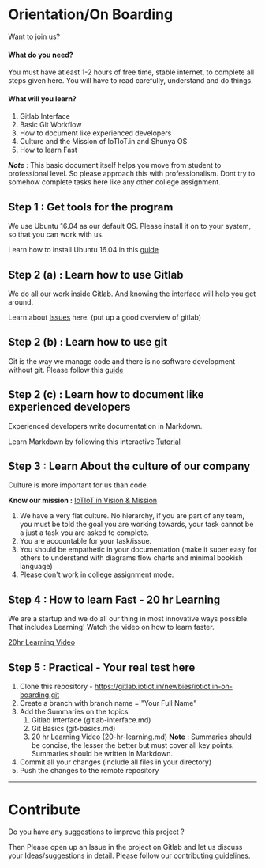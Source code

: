 # Orientation/On Boarding

Want to join us?

#### What do you need? 
You must have atleast 1-2 hours of free time, stable internet, to complete all steps given here.
You will have to read carefully, understand and do things.

#### What will you learn?
1. Gitlab Interface
1. Basic Git Workflow
1. How to document like experienced developers
1. Culture and the Mission of IoTIoT.in and Shunya OS
1. How to learn Fast


***Note*** : This basic document itself helps you move from student to professional level.
So please approach this with professionalism. Dont try to somehow complete tasks here like any other college assignment.

## Step 1 : Get tools for the program
We use Ubuntu 16.04 as our default OS. Please install it on to your system, so
that you can work with us.

Learn how to install Ubuntu 16.04 in this [guide](install_ubuntu.md)  

## Step 2 (a) : Learn how to use Gitlab

We do all our work inside Gitlab. And knowing the interface will help you get around.

Learn about [Issues](https://docs.gitlab.com/ee/user/project/issues/) here.
(put up a good overview of gitlab)

## Step 2 (b) : Learn how to use git 
Git is the way we manage code and there is no software development without git.
Please follow this [guide](git_basics.md)

## Step 2 (c) : Learn how to document like experienced developers
Experienced developers write documentation in Markdown. 

Learn Markdown by following this interactive [Tutorial](https://www.markdowntutorial.com/lesson/1/) 
## Step 3 : Learn About the culture of our company
Culture is more important for us than code.

****Know our mission :**** [IoTIoT.in Vision & Mission](http://bit.ly/iotiotvision)

1. We have a very flat culture. No hierarchy, if you are part of any team, 
you must be told the goal you are working towards, your task cannot be a just a 
task you are asked to complete.
2. You are accountable for your task/issue.
3. You should be empathetic in your documentation (make it super easy for 
others to understand with diagrams flow charts and minimal bookish language)
4. Please don't work in college assignment mode.

## Step 4 : How to learn Fast - 20 hr Learning
We are a startup and we do all our thing in most innovative ways possible.   
That includes Learning! Watch the video on how to learn faster.

[20hr Learning Video](https://www.youtube.com/watch?v=5MgBikgcWnY)

## Step 5 : Practical - Your real test here
1. Clone this repository - https://gitlab.iotiot.in/newbies/iotiot.in-on-boarding.git
1. Create a branch with branch name = "Your Full Name"
1. Add the Summaries on the topics  
    1. Gitlab Interface (gitlab-interface.md)
    1. Git Basics (git-basics.md)
    1. 20 hr Learning Video (20-hr-learning.md)
**Note** : Summaries should be concise, the lesser the better but must cover all key points. Summaries should be written in Markdown. 
1. Commit all your changes (include all  files in your directory)
1. Push the changes to the remote repository

------------------------------------------------

# Contribute
Do you have any suggestions to improve this project ? 

Then Please open up an Issue in the project on Gitlab and let us discuss your Ideas/suggestions in detail. Please follow our [contributing guidelines](CONTRIBUTING.md).
